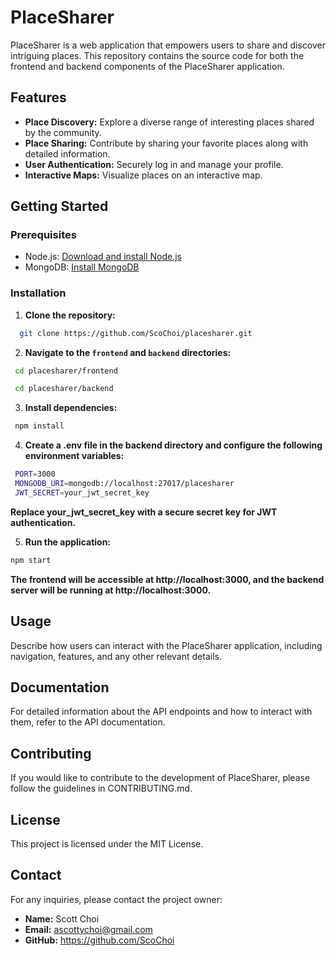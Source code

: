 # PlaceSharer


PlaceSharer is a web application that empowers users to share and discover intriguing places. This repository contains the source code for both the frontend and backend components of the PlaceSharer application.

## Features

- **Place Discovery:** Explore a diverse range of interesting places shared by the community.
- **Place Sharing:** Contribute by sharing your favorite places along with detailed information.
- **User Authentication:** Securely log in and manage your profile.
- **Interactive Maps:** Visualize places on an interactive map.

## Getting Started

### Prerequisites

- Node.js: [Download and install Node.js](https://nodejs.org/)
- MongoDB: [Install MongoDB](https://docs.mongodb.com/manual/installation/)

### Installation

1. **Clone the repository:**

 ```bash
   git clone https://github.com/ScoChoi/placesharer.git
 ```

2. **Navigate to the `frontend` and `backend` directories:**
   
  ```bash
   cd placesharer/frontend
  ```
  ```bash
   cd placesharer/backend
  ```

3. **Install dependencies:**

  ```bash
   npm install
  ```

4. **Create a .env file in the backend directory and configure the following environment variables:**

  ```bash
   PORT=3000
   MONGODB_URI=mongodb://localhost:27017/placesharer
   JWT_SECRET=your_jwt_secret_key
  ```
   **Replace your_jwt_secret_key with a secure secret key for JWT authentication.**

5. **Run the application:**

```bash
npm start
```
**The frontend will be accessible at http://localhost:3000, and the backend server will be running at http://localhost:3000.**

## Usage
Describe how users can interact with the PlaceSharer application, including navigation, features, and any other relevant details.

## Documentation
For detailed information about the API endpoints and how to interact with them, refer to the API documentation.

## Contributing
If you would like to contribute to the development of PlaceSharer, please follow the guidelines in CONTRIBUTING.md.

## License
This project is licensed under the MIT License.

## Contact
For any inquiries, please contact the project owner:

- **Name:** Scott Choi
- **Email:** ascottychoi@gmail.com
- **GitHub:** https://github.com/ScoChoi
